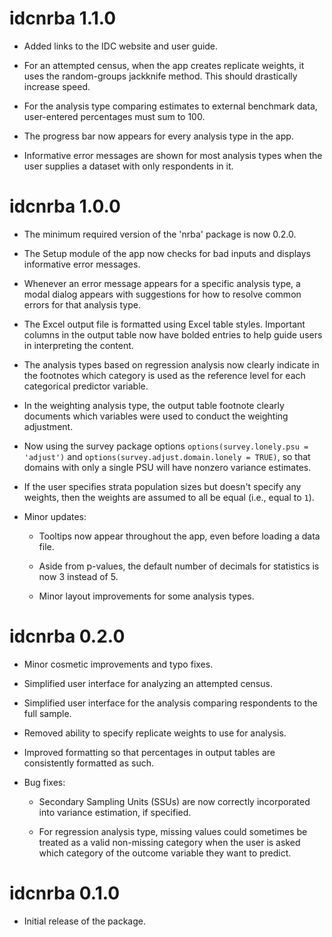 # idcnrba 1.1.0

* Added links to the IDC website and user guide.

* For an attempted census, when the app creates replicate weights, it uses the random-groups jackknife method. This should drastically increase speed.

* For the analysis type comparing estimates to external benchmark data, user-entered percentages must sum to 100.

* The progress bar now appears for every analysis type in the app.

* Informative error messages are shown for most analysis types when the user supplies a dataset with only respondents in it.

# idcnrba 1.0.0

* The minimum required version of the 'nrba' package is now 0.2.0.

* The Setup module of the app now checks for bad inputs and displays informative error messages.

* Whenever an error message appears for a specific analysis type, a modal dialog appears with suggestions for how to resolve common errors for that analysis type.

* The Excel output file is formatted using Excel table styles. Important columns in the output table now have bolded entries to help guide users in interpreting the content.

* The analysis types based on regression analysis now clearly indicate in the footnotes which category is used as the reference level for each categorical predictor variable.

* In the weighting analysis type, the output table footnote clearly documents which variables were used to conduct the weighting adjustment.

* Now using the survey package options `options(survey.lonely.psu = 'adjust')` and `options(survey.adjust.domain.lonely = TRUE)`, so that domains with only a single PSU will have nonzero variance estimates.

* If the user specifies strata population sizes but doesn't specify any weights, then the weights are assumed to all be equal (i.e., equal to `1`).

* Minor updates:

  * Tooltips now appear throughout the app, even before loading a data file.

  * Aside from p-values, the default number of decimals for statistics is now 3 instead of 5.

  * Minor layout improvements for some analysis types.



# idcnrba 0.2.0

* Minor cosmetic improvements and typo fixes.

* Simplified user interface for analyzing an attempted census.

* Simplified user interface for the analysis comparing respondents to the full sample.

* Removed ability to specify replicate weights to use for analysis.

* Improved formatting so that percentages in output tables are consistently formatted as such.

* Bug fixes:

  * Secondary Sampling Units (SSUs) are now correctly incorporated into variance estimation, if specified.

  * For regression analysis type, missing values could sometimes be treated as a valid non-missing category when the user is asked which category of the outcome variable they want to predict.

# idcnrba 0.1.0

* Initial release of the package.

